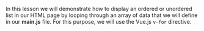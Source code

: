 In this lesson we will demonstrate how to display an ordered or unordered list in our HTML page by looping through an array of data that we will define in our **main.js** file. For this purpose, we will use the Vue.js `v-for` directive.
